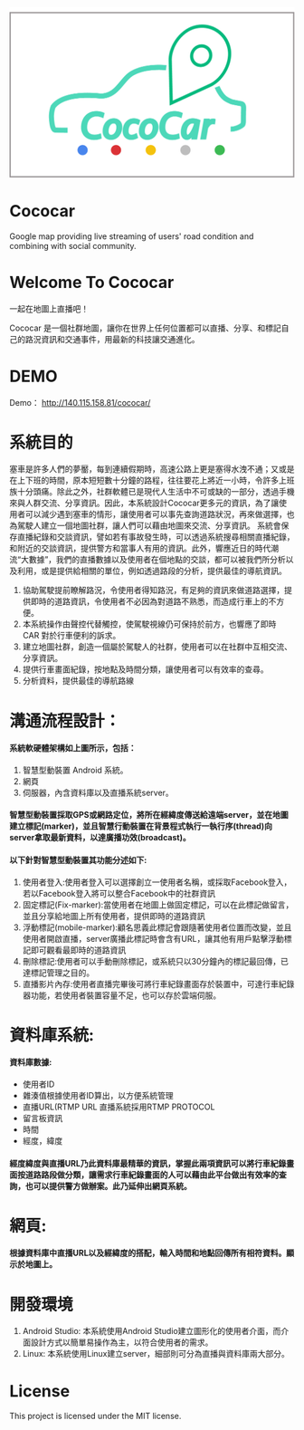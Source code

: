 ![Screenshot](cococar.png)

# Cococar
Google map providing live streaming of users' road condition and combining with social community.

# Welcome To Cococar
一起在地圖上直播吧！

Cococar 是一個社群地圖，讓你在世界上任何位置都可以直播、分享、和標記自己的路況資訊和交通事件，用最新的科技讓交通進化。


# DEMO
 Demo： http://140.115.158.81/cococar/
 

# 系統目的
塞車是許多人們的夢靨，每到連續假期時，高速公路上更是塞得水洩不通；又或是在上下班的時間，原本短短數十分鐘的路程，往往要花上將近一小時，令許多上班族十分頭痛。除此之外，社群軟體已是現代人生活中不可或缺的一部分，透過手機來與人群交流、分享資訊。因此，本系統設計Cococar更多元的資訊，為了讓使用者可以減少遇到塞車的情形，讓使用者可以事先查詢道路狀況，再來做選擇，也為駕駛人建立一個地圖社群，讓人們可以藉由地圖來交流、分享資訊。
系統會保存直播紀錄和交談資訊，譬如若有事故發生時，可以透過系統搜尋相關直播紀錄，和附近的交談資訊，提供警方和當事人有用的資訊。此外，響應近日的時代潮流“大數據”，我們的直播數據以及使用者在個地點的交談，都可以被我們所分析以及利用，或是提供給相關的單位，例如透過路段的分析，提供最佳的導航資訊。
1. 協助駕駛提前瞭解路況，令使用者得知路況，有足夠的資訊來做道路選擇，提供即時的道路資訊，令使用者不必因為對道路不熟悉，而造成行車上的不方便。
2. 本系統操作由聲控代替觸控，使駕駛視線仍可保持於前方，也響應了即時 CAR 對於行車便利的訴求。
3. 建立地圖社群，創造一個屬於駕駛人的社群，使用者可以在社群中互相交流、分享資訊。
4. 提供行車畫面紀錄，按地點及時間分類，讓使用者可以有效率的查尋。
5. 分析資料，提供最佳的導航路線


# 溝通流程設計：
#### 系統軟硬體架構如上圖所示，包括： 
1. 	智慧型動裝置 Android 系統。 
2.	網頁
3.  伺服器，內含資料庫以及直播系統server。

#### 智慧型動裝置採取GPS或網路定位，將所在經緯度傳送給遠端server，並在地圖建立標記(marker)，並且智慧行動裝置在背景程式執行一執行序(thread)向server拿取最新資料，以達廣播功效(broadcast)。
#### 以下針對智慧型動裝置其功能分述如下:
1. 	使用者登入:使用者登入可以選擇創立一使用者名稱，或採取Facebook登入，若以Facebook登入將可以整合Facebook中的社群資訊
2. 	固定標記(Fix-marker):當使用者在地圖上做固定標記，可以在此標記做留言，並且分享給地圖上所有使用者，提供即時的道路資訊
3.	浮動標記(mobile-marker):顧名思義此標記會跟隨著使用者位置而改變，並且使用者開啟直播，server廣播此標記時會含有URL，讓其他有用戶點擊浮動標記即可觀看最即時的道路資訊
4.	刪除標記:使用者可以手動刪除標記，或系統只以30分鐘內的標記最回傳，已達標記管理之目的。
5.	直播影片內存:使用者直播完畢後可將行車紀錄畫面存於裝置中，可達行車紀錄器功能，若使用者裝置容量不足，也可以存於雲端伺服。

# 資料庫系統:
#### 資料庫數據:
- 	使用者ID
- 	雜湊值根據使用者ID算出，以方便系統管理
-	直播URL(RTMP URL 直播系統採用RTMP PROTOCOL
-	留言板資訊
-	時間
-	經度，緯度
#### 經度緯度與直播URL乃此資料庫最精華的資訊，掌握此兩項資訊可以將行車紀錄畫面按道路路段做分類，讓需求行車紀錄畫面的人可以藉由此平台做出有效率的查詢，也可以提供警方做辦案。此乃延伸出網頁系統。

# 網頁:
#### 根據資料庫中直播URL以及經緯度的搭配，輸入時間和地點回傳所有相符資料。顯示於地圖上。

# 開發環境
1. Android Studio: 本系統使用Android Studio建立圖形化的使用者介面，而介面設計方式以簡單易操作為主，以符合使用者的需求。
2. Linux: 本系統使用Linux建立server，細部則可分為直播與資料庫兩大部分。 

# License 
This project is licensed under the MIT license.

